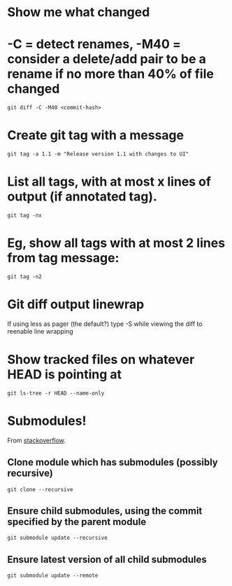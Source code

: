 # Show me what changed
# -C = detect renames, -M40 = consider a delete/add pair to be a rename if no more than 40% of file changed
`git diff -C -M40 <commit-hash>`

# Create git tag with a message
`git tag -a 1.1 -m "Release version 1.1 with changes to UI"`


# List all tags, with at most x lines of output (if annotated tag).
`git tag -nx`

# Eg, show all tags with at most 2 lines from tag message:
`git tag -n2`


# Git diff output linewrap
If using less as pager (the default?) type -S while viewing the diff to reenable line wrapping

# Show tracked files on whatever HEAD is pointing at
`git ls-tree -r HEAD --name-only`

# Submodules!
From [stackoverflow](https://stackoverflow.com/questions/1535524/git-submodule-inside-of-a-submodule-nested-submodules).
## Clone module which has submodules (possibly recursive)
`git clone --recursive`

## Ensure child submodules, using the commit specified by the parent module
`git submodule update --recursive`

## Ensure latest version of all child submodules
`git submodule update --remote`
